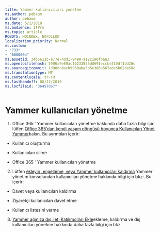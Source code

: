 ```yaml
---
title: Yammer kullanıcıları yönetme
ms.author: pebaum
author: pebaum
ms.date: 5/1/2018
ms.audience: ITPro
ms.topic: article
ROBOTS: NOINDEX, NOFOLLOW
localization_priority: Normal
ms.custom:
- "733"
- "6000004"
ms.assetid: 34b5611b-e77e-4dd1-9480-a12c190fbaa3
ms.openlocfilehash: 5906a9e80ac16233835dd691eccbe310df1dd26c
ms.sourcegitcommit: 1d98db8acb9959aba3b5e308a567ade6b62da56c
ms.translationtype: MT
ms.contentlocale: tr-TR
ms.lasthandoff: 08/22/2019
ms.locfileid: "36497067"
---
```

# <a name="managing-yammer-users"></a>Yammer kullanıcıları yönetme

1. Office 365 ' Yammer kullanıcıları yönetme hakkında daha fazla bilgi için lütfen [Office 365'dan kendi yaşam döngüsü boyunca Kullanıcıları Yönet Yammer](https://support.office.com/article/6c4c8fff-6444-404a-bffc-f9da0bcc3039)bakın. Bu ayrıntıları içerir:

  - Kullanıcı oluşturma

  - Kullanıcıları silme

  - Office 365 ' Yammer kullanıcıları yönetme

2. Lütfen [ekleyin, engelleme, veya Yammer kullanıcıları kaldırma](http://alchemyportal.azurewebsites.net/Rule/ManageYammer%20users%20across%20their%20lifecycle%20from%20Office%20365) Yammer yönetim konsolundan kullanıcıları yönetme hakkında bilgi için bkz:. Bu içerir:

  - Davet veya kullanıcıları kaldırma

  - Ziyaretçi kullanıcıları davet etme

  - Kullanıcı listesini verme

3. [Yammer ağınıza dış ileti Katılımcıları Ekle](https://support.office.com/article/423653bb-86b2-4eac-9d7e-dca121f7c16c)ekleme, kaldırma ve dış kullanıcıları yönetme hakkında daha fazla bilgi için bkz.
